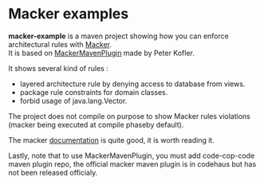 Macker examples
===============

**macker-example** is a maven project showing how you can enforce architectural rules with [Macker](http://innig.net/macker/).  
It is based on [MackerMavenPlugin](http://code.google.com/p/code-cop-code/wiki/MackerMavenPlugin) made by Peter Kofler.

It shows several kind of rules : 
* layered architecture rule by denying access to database from views.  
* package rule constraints for domain classes.
* forbid usage of java.lang.Vector.

The project does not compile on purpose to show Macker rules violations (macker being executed at compile phaseby default).

The macker [documentation](http://www.innig.net/macker/guide/index.html) is quite good, it is worth reading it.

Lastly, note that to use MackerMavenPlugin, you must add code-cop-code maven plugin repo, the official macker maven plugin is in codehaus but has not been released officialy.


